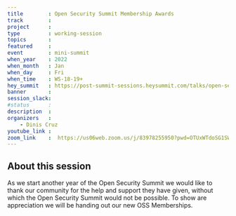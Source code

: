 ```yaml
---
title        : Open Security Summit Membership Awards
track        : 
project      : 
type         : working-session
topics       :
featured     :
event        : mini-summit
when_year    : 2022
when_month   : Jan
when_day     : Fri
when_time    : WS-18-19+
hey_summit   : https://post-summit-sessions.heysummit.com/talks/open-security-membership-awards/
banner       : 
session_slack:
#status      : 
description  :
organizers   :
    - Dinis Cruz        
youtube_link : 
zoom_link    :  https://us06web.zoom.us/j/83978255950?pwd=OTUxWTdoSG1SWWU0dWRTMEF2VmlIZz09
---
```


## About this session
As we start another year of the Open Security Summit we would like to thank our community for the help and support they have given, 
without which the Open Security Summit would not be possible. 
To show are appreciation we will be handing out our new OSS Memberships.
